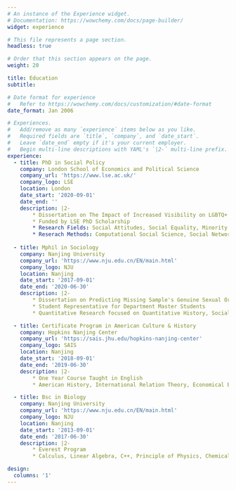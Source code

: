 ```yaml
---
# An instance of the Experience widget.
# Documentation: https://wowchemy.com/docs/page-builder/
widget: experience

# This file represents a page section.
headless: true

# Order that this section appears on the page.
weight: 20

title: Education
subtitle:

# Date format for experience
#   Refer to https://wowchemy.com/docs/customization/#date-format
date_format: Jan 2006

# Experiences.
#   Add/remove as many `experience` items below as you like.
#   Required fields are `title`, `company`, and `date_start`.
#   Leave `date_end` empty if it's your current employer.
#   Begin multi-line descriptions with YAML's `|2-` multi-line prefix.
experience:
  - title: PhD in Social Policy
    company: London School of Economics and Political Science
    company_url: 'https://www.lse.ac.uk/'
    company_logo: LSE
    location: London
    date_start: '2020-09-01'
    date_end: ''
    description: |2-
        * Dissertation on The Impact of Increased Visibility on LGBTQ+ people's Wellbeing in Contemporary China
        * Funded by LSE PhD Scholarship
        * Research Fields: Social Attitudes, Social Equality, Minority Rights, Social Organizations
        * Reserach Methods: Computational Social Science, Social Network Analysis, Causal Inference
 
  - title: Mphil in Sociology
    company: Nanjing University
    company_url: 'https://www.nju.edu.cn/EN/main.html'
    company_logo: NJU
    location: Nanjing
    date_start: '2017-09-01'
    date_end: '2020-06-30'
    description: |2-
        * Dissertation on Predicting Missing Sample's Genuine Sexual Orientation by Machine Learning (50,000 words in Chinese)
        * Student Representative for Department Master Students
        * Quantitative Research focused on Quantitative History, Social Network Analysis, Social Prediction

  - title: Certificate Program in American Culture & History
    company: Hopkins Nanjing Center
    company_url: 'https://sais.jhu.edu/hopkins-nanjing-center'
    company_logo: SAIS
    location: Nanjing
    date_start: '2018-09-01'
    date_end: '2019-06-30'
    description: |2-
        * One Year Course Taught in English
        * American History, International Relation Theory, Economical Environmental Policy

  - title: Bsc in Biology
    company: Nanjing University
    company_url: 'https://www.nju.edu.cn/EN/main.html'
    company_logo: NJU
    location: Nanjing
    date_start: '2013-09-01'
    date_end: '2017-06-30'
    description: |2-
        * Everest Program
        * Calculus, Linear Algebra, C++, Principle of Physics, Chemical Principles, Professional Biological Courses and Experiments

design:
  columns: '1'
---
```

